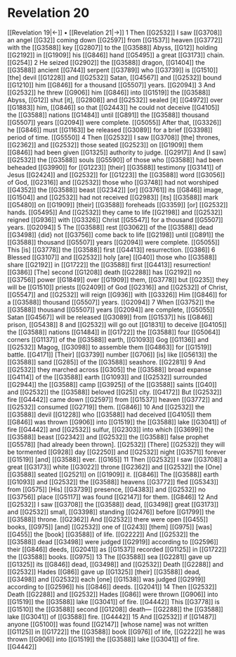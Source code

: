 # Revelation 20
[[Revelation 19|←]] • [[Revelation 21|→]]
1 Then [[G2532]] I saw [[G3708]] an angel [[G32]] coming down [[G2597]] from [[G1537]] heaven [[G3772]] with the [[G3588]] key [[G2807]] to the [[G3588]] Abyss, [[G12]] holding [[G2192]] in [[G1909]] his [[G846]] hand [[G5495]] a great [[G3173]] chain. [[G254]] 
2 He seized [[G2902]] the [[G3588]] dragon, [[G1404]] the [[G3588]] ancient [[G744]] serpent [[G3789]] who [[G3739]] is [[G1510]] [the] devil [[G1228]] and [[G2532]] Satan, [[G4567]] and [[G2532]] bound [[G1210]] him [[G846]] for a thousand [[G5507]] years. [[G2094]] 
3 And [[G2532]] he threw [[G906]] him [[G846]] into [[G1519]] the [[G3588]] Abyss, [[G12]] shut [it], [[G2808]] and [[G2532]] sealed [it] [[G4972]] over [[G1883]] him, [[G846]] so that [[G2443]] he could not deceive [[G4105]] the [[G3588]] nations [[G1484]] until [[G891]] the [[G3588]] thousand [[G5507]] years [[G2094]] were complete. [[G5055]] After that, [[G3326]] he [[G846]] must [[G1163]] be released [[G3089]] for a brief [[G3398]] period of time. [[G5550]] 
4 Then [[G2532]] I saw [[G3708]] [the] thrones, [[G2362]] and [[G2532]] those seated [[G2523]] on [[G1909]] them [[G846]] had been given [[G1325]] authority to judge. [[G2917]] And [I saw] [[G2532]] the [[G3588]] souls [[G5590]] of those who [[G3588]] had been beheaded [[G3990]] for [[G1223]] [their] [[G3588]] testimony [[G3141]] of Jesus [[G2424]] and [[G2532]] for [[G1223]] the [[G3588]] word [[G3056]] of God, [[G2316]] and [[G2532]] those who [[G3748]] had not worshiped [[G4352]] the [[G3588]] beast [[G2342]] [or] [[G3761]] its [[G846]] image, [[G1504]] and [[G2532]] had not received [[G2983]] [its] [[G3588]] mark [[G5480]] on [[G1909]] [their] [[G3588]] foreheads [[G3359]] [or] [[G2532]] hands. [[G5495]] And [[G2532]] they came to life [[G2198]] and [[G2532]] reigned [[G936]] with [[G3326]] Christ [[G5547]] for a thousand [[G5507]] years. [[G2094]] 
5 The [[G3588]] rest [[G3062]] of the [[G3588]] dead [[G3498]] {did} not [[G3756]] come back to life [[G2198]] until [[G891]] the [[G3588]] thousand [[G5507]] years [[G2094]] were complete. [[G5055]] This [is] [[G3778]] the [[G3588]] first [[G4413]] resurrection. [[G386]] 
6 Blessed [[G3107]] and [[G2532]] holy [are] [[G40]] those who [[G3588]] share [[G2192]] in [[G1722]] the [[G3588]] first [[G4413]] resurrection! [[G386]] [The] second [[G1208]] death [[G2288]] has [[G2192]] no [[G3756]] power [[G1849]] over [[G1909]] them, [[G3778]] but [[G235]] they will be [[G1510]] priests [[G2409]] of God [[G2316]] and [[G2532]] of Christ, [[G5547]] and [[G2532]] will reign [[G936]] with [[G3326]] Him [[G846]] for a [[G3588]] thousand [[G5507]] years. [[G2094]] 
7 When [[G3752]] the [[G3588]] thousand [[G5507]] years [[G2094]] are complete, [[G5055]] Satan [[G4567]] will be released [[G3089]] from [[G1537]] his [[G846]] prison, [[G5438]] 
8 and [[G2532]] will go out [[G1831]] to deceive [[G4105]] the [[G3588]] nations [[G1484]] in [[G1722]] the [[G3588]] four [[G5064]] corners [[G1137]] of the [[G3588]] earth, [[G1093]] Gog [[G1136]] and [[G2532]] Magog, [[G3098]] to assemble them [[G4863]] for [[G1519]] battle. [[G4171]] [Their] [[G3739]] number [[G706]] [is] like [[G5613]] the [[G3588]] sand [[G285]] of the [[G3588]] seashore. [[G2281]] 
9 And [[G2532]] they marched across [[G305]] the [[G3588]] broad expanse [[G4114]] of the [[G3588]] earth [[G1093]] and [[G2532]] surrounded [[G2944]] the [[G3588]] camp [[G3925]] of the [[G3588]] saints [[G40]] and [[G2532]] the [[G3588]] beloved [[G25]] city. [[G4172]] But [[G2532]] fire [[G4442]] came down [[G2597]] from [[G1537]] heaven [[G3772]] and [[G2532]] consumed [[G2719]] them. [[G846]] 
10 And [[G2532]] the [[G3588]] devil [[G1228]] who [[G3588]] had deceived [[G4105]] them [[G846]] was thrown [[G906]] into [[G1519]] the [[G3588]] lake [[G3041]] of fire [[G4442]] and [[G2532]] sulfur, [[G2303]] into which [[G3699]] the [[G3588]] beast [[G2342]] and [[G2532]] the [[G3588]] false prophet [[G5578]] [had already been thrown]. [[G2532]] [There] [[G2532]] they will be tormented [[G928]] day [[G2250]] and [[G2532]] night [[G3571]] forever [[G1519]] [and] [[G3588]] ever. [[G165]] 
11 Then [[G2532]] I saw [[G3708]] a great [[G3173]] white [[G3022]] throne [[G2362]] and [[G2532]] the [One] [[G3588]] seated [[G2521]] on [[G1909]] it. [[G846]] The [[G3588]] earth [[G1093]] and [[G2532]] the [[G3588]] heavens [[G3772]] fled [[G5343]] from [[G575]] [His] [[G3739]] presence, [[G4383]] and [[G2532]] no [[G3756]] place [[G5117]] was found [[G2147]] for them. [[G846]] 
12 And [[G2532]] I saw [[G3708]] the [[G3588]] dead, [[G3498]] great [[G3173]] and [[G2532]] small, [[G3398]] standing [[G2476]] before [[G1799]] the [[G3588]] throne. [[G2362]] And [[G2532]] there were open [[G455]] books, [[G975]] [and] [[G2532]] one of [[G243]] [them] [[G975]] [was] [[G455]] the [book] [[G3588]] of life. [[G2222]] And [[G2532]] the [[G3588]] dead [[G3498]] were judged [[G2919]] according to [[G2596]] their [[G846]] deeds, [[G2041]] as [[G1537]] recorded [[G1125]] in [[G1722]] the [[G3588]] books. [[G975]] 
13 The [[G3588]] sea [[G2281]] gave up [[G1325]] its [[G846]] dead, [[G3498]] and [[G2532]] Death [[G2288]] and [[G2532]] Hades [[G86]] gave up [[G1325]] [their] [[G3588]] dead, [[G3498]] and [[G2532]] each [one] [[G1538]] was judged [[G2919]] according to [[G2596]] his [[G846]] deeds. [[G2041]] 
14 Then [[G2532]] Death [[G2288]] and [[G2532]] Hades [[G86]] were thrown [[G906]] into [[G1519]] the [[G3588]] lake [[G3041]] of fire. [[G4442]] This [[G3778]] is [[G1510]] the [[G3588]] second [[G1208]] death— [[G2288]] the [[G3588]] lake [[G3041]] of [[G3588]] fire. [[G4442]] 
15 And [[G2532]] if [[G1487]] anyone [[G5100]] was found [[G2147]] [whose name] was not written [[G1125]] in [[G1722]] the [[G3588]] book [[G976]] of life, [[G2222]] he was thrown [[G906]] into [[G1519]] the [[G3588]] lake [[G3041]] of fire. [[G4442]] 
